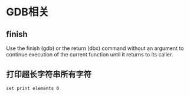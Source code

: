 # GDB相关

## finish
Use the finish (gdb) or the return (dbx) command without an argument to continue execution of the current function until it returns to its caller.

## 打印超长字符串所有字符
```set print elements 0```
